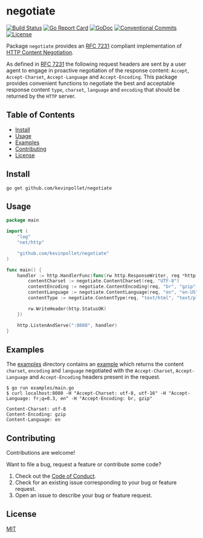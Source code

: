 # negotiate <!-- omit in toc -->

[![Build Status](https://github.com/kevinpollet/negotiate/workflows/build/badge.svg)](https://github.com/kevinpollet/negotiate/actions)
[![Go Report Card](https://goreportcard.com/badge/github.com/kevinpollet/negotiate?burst=)](https://goreportcard.com/report/github.com/kevinpollet/negotiate)
[![GoDoc](https://godoc.org/github.com/kevinpollet/negotiate?status.svg)](https://pkg.go.dev/github.com/kevinpollet/negotiate)
[![Conventional Commits](https://img.shields.io/badge/Conventional%20Commits-1.0.0-yellow.svg)](https://conventionalcommits.org)
[![License](https://img.shields.io/github/license/kevinpollet/negotiate)](./LICENSE.md)

Package `negotiate` provides an [RFC 7231](https://tools.ietf.org/html/rfc7231#section-5.3) compliant implementation of [HTTP Content Negotiation](https://en.wikipedia.org/wiki/Content_negotiation).

As defined in [RFC 7231](https://tools.ietf.org/html/rfc7231#section-5.3) the following request headers are sent by a user agent to engage in proactive negotiation of the response content: `Accept`, `Accept-Charset`, `Accept-Language` and `Accept-Encoding`. This package provides convenient functions to negotiate the best and acceptable response content `type`, `charset`, `language` and `encoding` that should be returned by the `HTTP` server.

## Table of Contents <!-- omit in toc -->

- [Install](#install)
- [Usage](#usage)
- [Examples](#examples)
- [Contributing](#contributing)
- [License](#license)

## Install

```shell
go get github.com/kevinpollet/negotiate
```

## Usage

```go
package main

import (
	"log"
	"net/http"

	"github.com/kevinpollet/negotiate"
)

func main() {
	handler := http.HandlerFunc(func(rw http.ResponseWriter, req *http.Request) {
		contentCharset := negotiate.ContentCharset(req, "UTF-8")
		contentEncoding := negotiate.ContentEncoding(req, "br", "gzip", "deflate")
		contentLanguage := negotiate.ContentLanguage(req, "en", "en-US")
		contentType := negotiate.ContentType(req, "text/html", "text/plain")

		rw.WriteHeader(http.StatusOK)
	})

	http.ListenAndServe(":8080", handler)
}
```

## Examples

The [examples](./Examples) directory contains an [example](./examples/main.go) which returns the content `charset`, `encoding` and `language` negotiated with the `Accept-Charset`, `Accept-Language` and `Accept-Encoding` headers present in the request.

```shell
$ go run examples/main.go
$ curl localhost:8080 -H "Accept-Charset: utf-8, utf-16" -H "Accept-Language: fr;q=0.3, en" -H "Accept-Encoding: br, gzip"

Content-Charset: utf-8
Content-Encoding: gzip
Content-Language: en
```

## Contributing

Contributions are welcome!

Want to file a bug, request a feature or contribute some code?

1. Check out the [Code of Conduct](./CODE_OF_CONDUCT.md).
2. Check for an existing issue corresponding to your bug or feature request.
3. Open an issue to describe your bug or feature request.

## License

[MIT](./LICENSE.md)
